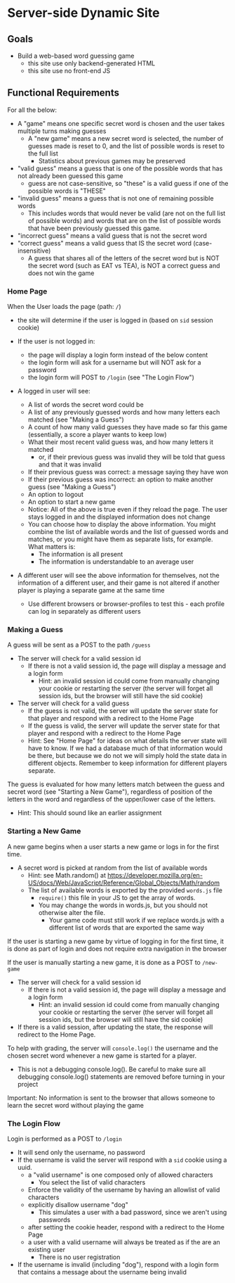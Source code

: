 # Server-side Dynamic Site

## Goals

- Build a web-based word guessing game
  - this site use only backend-generated HTML
  - this site use no front-end JS
## Functional Requirements

For all the below:

- A "game" means one specific secret word is chosen and the user takes multiple turns making guesses
  - A "new game" means a new secret word is selected, the number of guesses made is reset to 0, and the list of possible words is reset to the full list
    - Statistics about previous games may be preserved
- "valid guess" means a guess that is one of the possible words that has not already been guessed this game
  - guess are not case-sensitive, so "these" is a valid guess if one of the possible words is "THESE"
- "invalid guess" means a guess that is not one of remaining possible words
  - This includes words that would never be valid (are not on the full list of possible words) and words that are on the list of possible words that have been previously guessed this game.
- "incorrect guess" means a valid guess that is not the secret word
- "correct guess" means a valid guess that IS the secret word (case-insensitive)
  - A guess that shares all of the letters of the secret word but is NOT the secret word (such as EAT vs TEA), is NOT a correct guess and does not win the game

### Home Page

When the User loads the page (path: `/`)

- the site will determine if the user is logged in (based on `sid` session cookie)

- If the user is not logged in:

  - the page will display a login form instead of the below content
  - the login form will ask for a username but will NOT ask for a password
  - the login form will POST to `/login` (see "The Login Flow")

- A logged in user will see:

  - A list of words the secret word could be
  - A list of any previously guessed words and how many letters each matched (see "Making a Guess")
  - A count of how many valid guesses they have made so far this game (essentially, a score a player wants to keep low)
  - What their most recent valid guess was, and how many letters it matched
    - or, if their previous guess was invalid they will be told that guess and that it was invalid
  - If their previous guess was correct: a message saying they have won
  - If their previous guess was incorrect: an option to make another guess (see "Making a Guess")
  - An option to logout
  - An option to start a new game
  - Notice: All of the above is true even if they reload the page. The user stays logged in and the displayed information does not change
  - You can choose how to display the above information. You might combine the list of available words and the list of guessed words and matches, or you might have them as separate lists, for example. What matters is:
    - The information is all present
    - The information is understandable to an average user

- A different user will see the above information for themselves, not the information of a different user, and their game is not altered if another player is playing a separate game at the same time
  - Use different browsers or browser-profiles to test this - each profile can log in separately as different users

### Making a Guess

A guess will be sent as a POST to the path `/guess`

- The server will check for a valid session id
  - If there is not a valid session id, the page will display a message and a login form
    - Hint: an invalid session id could come from manually changing your cookie or restarting the server (the server will forget all session ids, but the browser will still have the sid cookie)
- The server will check for a valid guess
  - If the guess is not valid, the server will update the server state for that player and respond with a redirect to the Home Page
  - If the guess is valid, the server will update the server state for that player and respond with a redirect to the Home Page
  - Hint: See "Home Page" for ideas on what details the server state will have to know. If we had a database much of that information would be there, but because we do not we will simply hold the state data in different objects. Remember to keep information for different players separate.

The guess is evaluated for how many letters match between the guess and secret word (see "Starting a New Game"), regardless of position of the letters in the word and regardless of the upper/lower case of the letters.

- Hint: This should sound like an earlier assignment

### Starting a New Game

A new game begins when a user starts a new game or logs in for the first time.

- A secret word is picked at random from the list of available words
  - Hint: see Math.random() at https://developer.mozilla.org/en-US/docs/Web/JavaScript/Reference/Global_Objects/Math/random
  - The list of available words is exported by the provided `words.js` file
    - `require()` this file in your JS to get the array of words.
    - You may change the words in words.js, but you should not otherwise alter the file.
      - Your game code must still work if we replace words.js with a different list of words that are exported the same way

If the user is starting a new game by virtue of logging in for the first time, it is done as part of login and does not require extra navigation in the browser

If the user is manually starting a new game, it is done as a POST to `/new-game`

- The server will check for a valid session id
  - If there is not a valid session id, the page will display a message and a login form
    - Hint: an invalid session id could come from manually changing your cookie or restarting the server (the server will forget all session ids, but the browser will still have the sid cookie)
- If there is a valid session, after updating the state, the response will redirect to the Home Page.

To help with grading, the server will `console.log()` the username and the chosen secret word whenever a new game is started for a player.

- This is not a debugging console.log(). Be careful to make sure all debugging console.log() statements are removed before turning in your project

Important: No information is sent to the browser that allows someone to learn the secret word without playing the game

### The Login Flow

Login is performed as a POST to `/login`

- It will send only the username, no password
- If the username is valid the server will respond with a `sid` cookie using a uuid.
  - a "valid username" is one composed only of allowed characters
    - You select the list of valid characters
  - Enforce the validity of the username by having an allowlist of valid characters
  - explicitly disallow username "dog"
    - This simulates a user with a bad password, since we aren't using passwords
  - after setting the cookie header, respond with a redirect to the Home Page
  - a user with a valid username will always be treated as if the are an existing user
    - There is no user registration
- If the username is invalid (including "dog"), respond with a login form that contains a message about the username being invalid



